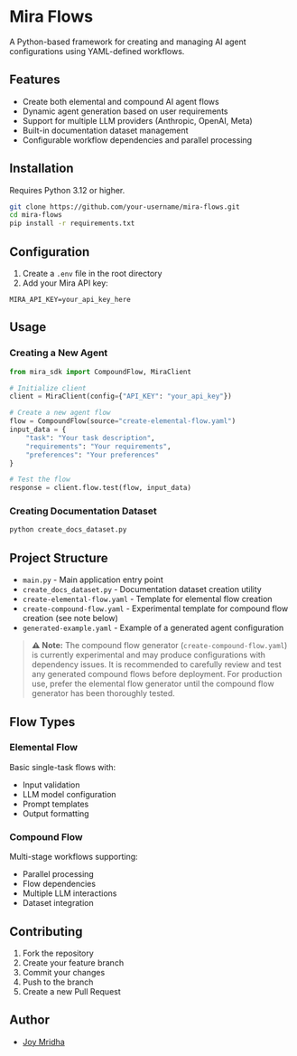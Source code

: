 # Mira Flows

A Python-based framework for creating and managing AI agent configurations using YAML-defined workflows.

## Features

- Create both elemental and compound AI agent flows
- Dynamic agent generation based on user requirements
- Support for multiple LLM providers (Anthropic, OpenAI, Meta)
- Built-in documentation dataset management
- Configurable workflow dependencies and parallel processing

## Installation

Requires Python 3.12 or higher.

```bash
git clone https://github.com/your-username/mira-flows.git
cd mira-flows
pip install -r requirements.txt
```

## Configuration

1. Create a `.env` file in the root directory
2. Add your Mira API key:

```env
MIRA_API_KEY=your_api_key_here
```

## Usage

### Creating a New Agent

```python
from mira_sdk import CompoundFlow, MiraClient

# Initialize client
client = MiraClient(config={"API_KEY": "your_api_key"})

# Create a new agent flow
flow = CompoundFlow(source="create-elemental-flow.yaml")
input_data = {
    "task": "Your task description",
    "requirements": "Your requirements",
    "preferences": "Your preferences"
}

# Test the flow
response = client.flow.test(flow, input_data)
```

### Creating Documentation Dataset

```python
python create_docs_dataset.py
```

## Project Structure

- `main.py` - Main application entry point
- `create_docs_dataset.py` - Documentation dataset creation utility
- `create-elemental-flow.yaml` - Template for elemental flow creation
- `create-compound-flow.yaml` - Experimental template for compound flow creation (see note below)
- `generated-example.yaml` - Example of a generated agent configuration

> **⚠️ Note:** The compound flow generator (`create-compound-flow.yaml`) is currently experimental and may produce configurations with dependency issues. It is recommended to carefully review and test any generated compound flows before deployment. For production use, prefer the elemental flow generator until the compound flow generator has been thoroughly tested.

## Flow Types

### Elemental Flow

Basic single-task flows with:

- Input validation
- LLM model configuration
- Prompt templates
- Output formatting

### Compound Flow

Multi-stage workflows supporting:

- Parallel processing
- Flow dependencies
- Multiple LLM interactions
- Dataset integration

## Contributing

1. Fork the repository
2. Create your feature branch
3. Commit your changes
4. Push to the branch
5. Create a new Pull Request

## Author

- [Joy Mridha](https://github.com/Joy9001)
